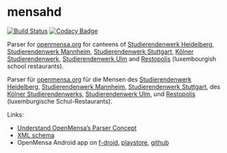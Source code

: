 # mensahd

[![Build Status](https://travis-ci.org/cvzi/mensahd.svg?branch=master)](https://travis-ci.org/cvzi/mensahd)
[![Codacy Badge](https://api.codacy.com/project/badge/Grade/e2aa5ab1cb304c0ab1f5719ad2b3acbf)](https://app.codacy.com/app/cvzi/mensahd?utm_source=github.com&utm_medium=referral&utm_content=cvzi/mensahd&utm_campaign=Badge_Grade_Dashboard)

Parser for [openmensa.org](https://openmensa.org/) for canteens of
[Studierendenwerk Heidelberg](http://www.stw.uni-heidelberg.de/en/speiseplan),
[Studierendenwerk Mannheim](https://www.stw-ma.de/Essen+_+Trinken/Men%C3%BCpl%C3%A4ne.html),
[Studierendenwerk Stuttgart](https://www.studierendenwerk-stuttgart.de/gastronomie/speiseangebot),
[Kölner Studierendenwerk](http://www.kstw.de/index.php?option=com_content&view=article&id=182&Itemid=121),
[Studierendenwerk Ulm](https://studierendenwerk-ulm.de/essen-trinken/speiseplaene/)
and [Restopolis](https://portal.education.lu/restopolis/) (luxembourgish school restaurants).

Parser für [openmensa.org](https://openmensa.org/) für die Mensen des
[Studierendenwerk Heidelberg](http://www.stw.uni-heidelberg.de/de/speiseplan),
[Studierendenwerk Mannheim](https://www.stw-ma.de/Essen+_+Trinken/Men%C3%BCpl%C3%A4ne.html),
[Studierendenwerk Stuttgart](https://www.studierendenwerk-stuttgart.de/gastronomie/speiseangebot),
des [Kölner Studierendenwerks](http://www.kstw.de/index.php?option=com_content&view=article&id=182&Itemid=121),
[Studierendenwerk Ulm](https://studierendenwerk-ulm.de/essen-trinken/speiseplaene/),
und [Restopolis](https://portal.education.lu/restopolis/) (luxemburgische Schul-Restaurants).

Links:
*   [Understand OpenMensa’s Parser Concept](https://doc.openmensa.org/parsers/understand/)
*   [XML schema](https://doc.openmensa.org/feed/v2/)
*   OpenMensa Android app on [f-droid](https://f-droid.org/en/packages/de.uni_potsdam.hpi.openmensa/), [playstore](https://play.google.com/store/apps/details?id=de.uni_potsdam.hpi.openmensa), [github](https://github.com/domoritz/open-mensa-android)
